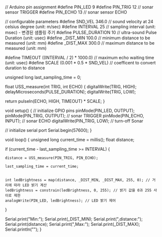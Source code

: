 // Arduino pin assignment
#define PIN_LED  9
#define PIN_TRIG 12   // sonar sensor TRIGGER
#define PIN_ECHO 13   // sonar sensor ECHO

// configurable parameters
#define SND_VEL 346.0     // sound velocity at 24 celsius degree (unit: m/sec)
#define INTERVAL 25      // sampling interval (unit: msec) - 변경된 샘플링 주기
#define PULSE_DURATION 10 // ultra-sound Pulse Duration (unit: usec)
#define _DIST_MIN 100.0   // minimum distance to be measured (unit: mm)
#define _DIST_MAX 300.0   // maximum distance to be measured (unit: mm)

#define TIMEOUT ((INTERVAL / 2) * 1000.0) // maximum echo waiting time (unit: usec)
#define SCALE (0.001 * 0.5 * SND_VEL) // coefficent to convert duration to distance

unsigned long last_sampling_time = 0; 

float USS_measure(int TRIG, int ECHO) {
  digitalWrite(TRIG, HIGH);
  delayMicroseconds(PULSE_DURATION);
  digitalWrite(TRIG, LOW);
  
  return pulseIn(ECHO, HIGH, TIMEOUT) * SCALE; 
}

void setup() {
  // initialize GPIO pins
  pinMode(PIN_LED, OUTPUT);
  pinMode(PIN_TRIG, OUTPUT);  // sonar TRIGGER
  pinMode(PIN_ECHO, INPUT);   // sonar ECHO
  digitalWrite(PIN_TRIG, LOW);  // turn-off Sonar 

  // initialize serial port
  Serial.begin(57600);
}

void loop() {
  unsigned long current_time = millis();
  float distance;


  if (current_time - last_sampling_time >= INTERVAL) {

    distance = USS_measure(PIN_TRIG, PIN_ECHO);

    last_sampling_time = current_time;

 
    int ledBrightness = map(distance, _DIST_MIN, _DIST_MAX, 255, 0); // 거리에 따라 LED 밝기 계산
    ledBrightness = constrain(ledBrightness, 0, 255); // 밝기 값을 0과 255 사이로 제한
    analogWrite(PIN_LED, ledBrightness); // LED 밝기 제어
  }


  Serial.print("Min:"); Serial.print(_DIST_MIN);
  Serial.print(",distance:"); Serial.print(distance);
  Serial.print(",Max:"); Serial.print(_DIST_MAX);
  Serial.println("");
}

